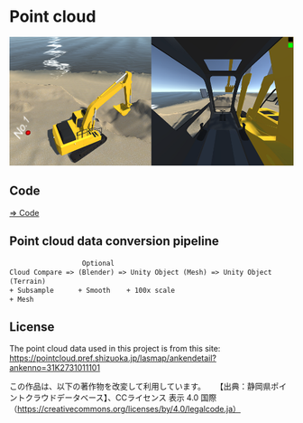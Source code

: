 # Point cloud

![pointcloud](./pointcloud.png)

## Code

[=> Code](../PointCloud)

## Point cloud data conversion pipeline

```
                  Optional
Cloud Compare => (Blender) => Unity Object (Mesh) => Unity Object (Terrain)
+ Subsample      + Smooth    + 100x scale
+ Mesh          

```

## License

The point cloud data used in this project is from this site: https://pointcloud.pref.shizuoka.jp/lasmap/ankendetail?ankenno=31K2731011101

この作品は、以下の著作物を改変して利用しています。
 【出典：静岡県ポイントクラウドデータベース】、CCライセンス 表示 4.0 国際 （https://creativecommons.org/licenses/by/4.0/legalcode.ja）
